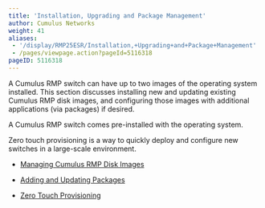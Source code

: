 ```yaml
---
title: 'Installation, Upgrading and Package Management'
author: Cumulus Networks
weight: 41
aliases:
 - '/display/RMP25ESR/Installation,+Upgrading+and+Package+Management'
 - /pages/viewpage.action?pageId=5116318
pageID: 5116318
---
```

A Cumulus RMP switch can have up to two images of the operating system
installed. This section discusses installing new and updating existing
Cumulus RMP disk images, and configuring those images with additional
applications (via packages) if desired.

A Cumulus RMP switch comes pre-installed with the operating system.

Zero touch provisioning is a way to quickly deploy and configure new
switches in a large-scale environment.

  - [Managing Cumulus RMP Disk
    Images](/version/cumulus-rmp-25esr/System-Management/Installation-Upgrading-and-Package-Management/Managing-Cumulus-RMP-Disk-Images)

  - [Adding and Updating
    Packages](/version/cumulus-rmp-25esr/System-Management/Installation-Upgrading-and-Package-Management/Adding-and-Updating-Packages)

  - [Zero Touch
    Provisioning](/version/cumulus-rmp-25esr/System-Management/Installation-Upgrading-and-Package-Management/Zero-Touch-Provisioning)

